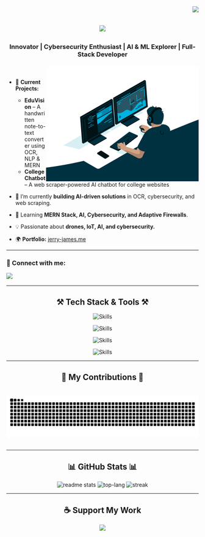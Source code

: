 <img align="right" src="https://visitor-badge.laobi.icu/badge?page_id=jerryjames2001.jerryjames2001&format=true" />

<h1 align="center">
    <img src="https://readme-typing-svg.herokuapp.com/?font=Righteous&size=35&center=true&vCenter=true&width=500&height=70&duration=4000&lines=Hi+There!+👋;+I'm+Jerry+James;" />
</h1>

<h3 align="center">Innovator | Cybersecurity Enthusiast | AI & ML Explorer | Full-Stack Developer</h3>

###

<img align="right" alt="coding_vibe" width="400" src="./images/coding_vibe.gif">
<br>

- 🚀 **Current Projects:**

  - **EduVision** – A handwritten note-to-text converter using OCR, NLP & MERN
  - **College Chatbot** – A web scraper-powered AI chatbot for college websites

- 🔭 I’m currently **building AI-driven solutions** in OCR, cybersecurity, and web scraping.

- 🌱 Learning **MERN Stack, AI, Cybersecurity, and Adaptive Firewalls**.

- 💡 Passionate about **drones, IoT, AI, and cybersecurity.**

- 🌍 **Portfolio:** [jerry-james.me](https://jerry-james.me)

---

<h3 align="left">💬 Connect with me:</h3>
<p align="left">
  <a href="https://www.linkedin.com/in/jerry-james-/" target="blank">
    <img src="https://img.shields.io/badge/LinkedIn-0077B5?style=for-the-badge&logo=linkedin&logoColor=white" />
  </a>
</p>

---

<h2 align="center">⚒️ Tech Stack & Tools ⚒️</h2>
<div align="center">

![Skills](https://skills.syvixor.com/api/icons?perline=15&i=html,css3,javascript,reactjs,tailwind,nodejs,expressjs,mongodb,mysql,php)

![Skills](https://skills.syvixor.com/api/icons?perline=15&i=visualstudiocode,lovable,figma,bash,kalilinux,windows,azure,github)
    
![Skills](https://skills.syvixor.com/api/icons?perline=15&i=chatgpt,githubcopilot,claudeai,googlegemini,perplexity,ollama)

![Skills](https://skills.syvixor.com/api/icons?perline=15&i=python,opencv,matlab,matplotlib,java)

</div>

---

<h2 align="center">🐍 My Contributions 🐍</h2>
<div align="center">
  <br>
  <picture>
    <source media="(prefers-color-scheme: dark)" srcset="https://raw.githubusercontent.com/jerryjames2001/jerryjames2001/output/github-contribution-grid-snake-dark.svg" />
    <source media="(prefers-color-scheme: light)" srcset="https://raw.githubusercontent.com/jerryjames2001/jerryjames2001/output/github-contribution-grid-snake.svg" />
    <img alt="GitHub contribution snake animation" src="https://raw.githubusercontent.com/jerryjames2001/jerryjames2001/output/github-contribution-grid-snake.svg" />
  </picture>
  <br/><br/>
</div>

---

<h2 align="center">📊 GitHub Stats 📊</h2>
<div align="center">
<img height="120" alt="readme stats" src="https://github-readme-stats.vercel.app/api?username=jerryjames2001&theme=react&rank_icon=github&show_icons=true&border_radius=20"/>
<img height="120" alt="top-lang" src="https://github-readme-stats.vercel.app/api/top-langs?username=jerryjames2001&show_icons=true&locale=en&layout=compact&theme=react&border_radius=20"/>
<img height="120" alt="streak" src="https://github-readme-streak-stats.herokuapp.com/?user=jerryjames2001&theme=react&border_radius=20"/>
</div>

---

<div align="center">
  <h2>☕ Support My Work</h2>
  <a href="https://ko-fi.com/B0B615YOK7">
    <img src="https://ko-fi.com/img/githubbutton_sm.svg" />
  </a>
</div>
